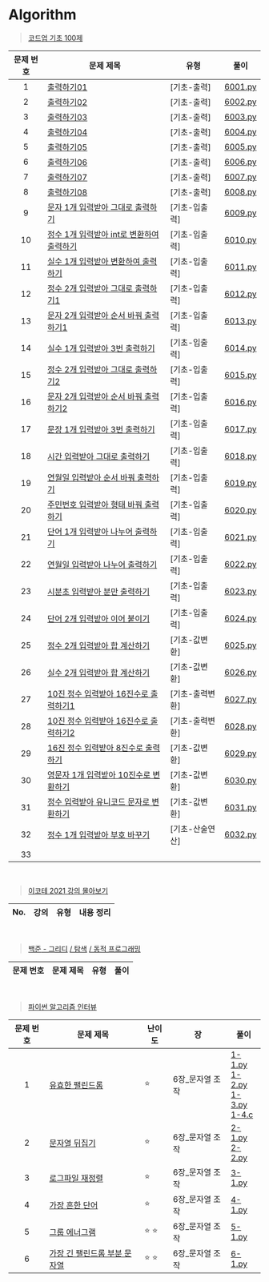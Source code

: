 # Algorithm

> [코드업 기초 100제](https://codeup.kr/problemsetsol.php?psid=33)
> 
|문제 번호|문제 제목|유형|풀이|
|:---:|---|---|---|
|1|[출력하기01](https://codeup.kr/problem.php?id=6001)|[기초-출력]|[6001.py](https://codeup.kr/showsource.php?id=23861427)|
|2|[출력하기02](https://codeup.kr/problem.php?id=6002)|[기초-출력]|[6002.py](https://codeup.kr/showsource.php?id=23861448)|
|3|[출력하기03](https://codeup.kr/problem.php?id=6003)|[기초-출력]|[6003.py](https://codeup.kr/showsource.php?id=23861472)|
|4|[출력하기04](https://codeup.kr/problem.php?id=6004)|[기초-출력]|[6004.py](https://codeup.kr/showsource.php?id=23861484)|
|5|[출력하기05](https://codeup.kr/problem.php?id=6005)|[기초-출력]|[6005.py](https://codeup.kr/showsource.php?id=23861507)|
|6|[출력하기06](https://codeup.kr/problem.php?id=6006)|[기초-출력]|[6006.py](https://codeup.kr/showsource.php?id=23861568)|
|7|[출력하기07](https://codeup.kr/problem.php?id=6007)|[기초-출력]|[6007.py](https://codeup.kr/showsource.php?id=23861766)|
|8|[출력하기08](https://codeup.kr/problem.php?id=6008)|[기초-출력]|[6008.py](https://codeup.kr/showsource.php?id=23861856)|
|9|[문자 1개 입력받아 그대로 출력하기](https://codeup.kr/problem.php?id=6009)|[기초-입출력]|[6009.py](https://codeup.kr/showsource.php?id=23878196)|
|10|[정수 1개 입력받아 int로 변환하여 출력하기](https://codeup.kr/problem.php?id=6010)|[기초-입출력]|[6010.py](https://codeup.kr/showsource.php?id=24133563)|
|11|[실수 1개 입력받아 변환하여 출력하기](https://codeup.kr/problem.php?id=6011)|[기초-입출력]|[6011.py](https://codeup.kr/showsource.php?id=24133570)|
|12|[정수 2개 입력받아 그대로 출력하기1](https://codeup.kr/problem.php?id=6012)|[기초-입출력]|[6012.py](https://codeup.kr/showsource.php?id=24133580)|
|13|[문자 2개 입력받아 순서 바꿔 출력하기1](https://codeup.kr/problem.php?id=6013)|[기초-입출력]|[6013.py](https://codeup.kr/showsource.php?id=24133585)|
|14|[실수 1개 입력받아 3번 출력하기](https://codeup.kr/problem.php?id=6014)|[기초-입출력]|[6014.py](https://codeup.kr/showsource.php?id=24133592)|
|15|[정수 2개 입력받아 그대로 출력하기2](https://codeup.kr/problem.php?id=6015&rid=0)|[기초-입출력]|[6015.py](https://codeup.kr/showsource.php?id=24133611)|
|16|[문자 2개 입력받아 순서 바꿔 출력하기2](https://codeup.kr/problem.php?id=6016)|[기초-입출력]|[6016.py](https://codeup.kr/showsource.php?id=24204092)|
|17|[문장 1개 입력받아 3번 출력하기](https://codeup.kr/problem.php?id=6017)|[기초-입출력]|[6017.py](https://codeup.kr/showsource.php?id=24204540)|
|18|[시간 입력받아 그대로 출력하기](https://codeup.kr/problem.php?id=6018)|[기초-입출력]|[6018.py](https://codeup.kr/showsource.php?id=24205027)|
|19|[연월일 입력받아 순서 바꿔 출력하기](https://codeup.kr/problem.php?id=6019)|[기초-입출력]|[6019.py](https://codeup.kr/showsource.php?id=24205046)|
|20|[주민번호 입력받아 형태 바꿔 출력하기](https://codeup.kr/problem.php?id=6020)|[기초-입출력]|[6020.py](https://codeup.kr/showsource.php?id=24205092)|
|21|[단어 1개 입력받아 나누어 출력하기](https://codeup.kr/problem.php?id=6021)|[기초-입출력]|[6021.py](https://codeup.kr/showsource.php?id=24205549)|
|22|[연월일 입력받아 나누어 출력하기](https://codeup.kr/problem.php?id=6022)|[기초-입출력]|[6022.py](https://codeup.kr/showsource.php?id=24270058)|
|23|[시분초 입력받아 분만 출력하기](https://codeup.kr/problem.php?id=6023)|[기초-입출력]|[6023.py](https://codeup.kr/showsource.php?id=24273504)|
|24|[단어 2개 입력받아 이어 붙이기](https://codeup.kr/problem.php?id=6024)|[기초-입출력]|[6024.py](https://codeup.kr/showsource.php?id=24274603)|
|25|[정수 2개 입력받아 합 계산하기](https://codeup.kr/problem.php?id=6025)|[기초-값변환]|[6025.py](https://codeup.kr/showsource.php?id=24274683)|
|26|[실수 2개 입력받아 합 계산하기](https://codeup.kr/problem.php?id=6026)|[기초-값변환]|[6026.py](https://codeup.kr/showsource.php?id=24274798)|
|27|[10진 정수 입력받아 16진수로 출력하기1](https://codeup.kr/problem.php?id=6027)|[기초-출력변환]|[6027.py](https://codeup.kr/showsource.php?id=24275532)|
|28|[10진 정수 입력받아 16진수로 출력하기2](https://codeup.kr/problem.php?id=6028)|[기초-출력변환]|[6028.py](https://codeup.kr/showsource.php?id=24275646)|
|29|[16진 정수 입력받아 8진수로 출력하기](https://codeup.kr/problem.php?id=6029)|[기초-값변환]|[6029.py](https://codeup.kr/showsource.php?id=24275696)|
|30|[영문자 1개 입력받아 10진수로 변환하기](https://codeup.kr/problem.php?id=6030)|[기초-값변환]|[6030.py](https://codeup.kr/showsource.php?id=24275764)|
|31|[정수 입력받아 유니코드 문자로 변환하기](https://codeup.kr/problem.php?id=6031)|[기초-값변환]|[6031.py](https://codeup.kr/showsource.php?id=24320633)|
|32|[정수 1개 입력받아 부호 바꾸기](https://codeup.kr/problem.php?id=6032)|[기초-산술연산]|[6032.py](https://codeup.kr/showsource.php?id=24355705)|
|33|

<br>

> [이코테 2021 강의 몰아보기](https://www.youtube.com/watch?v=m-9pAwq1o3w&list=PLRx0vPvlEmdAghTr5mXQxGpHjWqSz0dgC)
> 
|No.|강의|유형|내용 정리|
|:---:|---|---|---|

<br>

> [백준](https://www.acmicpc.net/)[ - 그리디](https://www.acmicpc.net/problemset?sort=ac_desc&algo=33) [/ 탐색](https://www.acmicpc.net/problemset?sort=ac_desc&algo=125) [/ 동적 프로그래밍](https://www.acmicpc.net/problemset?sort=ac_desc&algo=25) 

|문제 번호|문제 제목|유형|풀이|
|:---:|---|---|---|

<br>

> [파이썬 알고리즘 인터뷰](https://github.com/onlybooks/algorithm-interview)
> 
|문제 번호|문제 제목|난이도|장|풀이|
|:---:|---|---|---|---|
|1|[유효한 팰린드롬](https://leetcode.com/problems/valid-palindrome/)|⭐ |6장_문자열 조작|[1-1.py](https://github.com/SEOJIN-Lab/Algorithm/blob/main/2.%20Python/1-1.py)<br>[1-2.py](https://github.com/SEOJIN-Lab/Algorithm/blob/main/2.%20Python/1-2.py)<br>[1-3.py](https://github.com/SEOJIN-Lab/Algorithm/blob/main/2.%20Python/1-3.py)<br>[1-4.c](https://github.com/SEOJIN-Lab/Algorithm/blob/main/2.%20Python/1-4.c)|
|2|[문자열 뒤집기](https://leetcode.com/problems/reverse-string/)|⭐ |6장_문자열 조작|[2-1.py](https://github.com/SEOJIN-Lab/Algorithm/blob/main/2.%20Python/2-1.py)<br>[2-2.py](https://github.com/SEOJIN-Lab/Algorithm/blob/main/2.%20Python/2-2.py)|
|3|[로그파일 재정렬](https://leetcode.com/problems/reorder-data-in-log-files/)|⭐ |6장_문자열 조작|[3-1.py](https://github.com/SEOJIN-Lab/Algorithm/blob/main/2.%20Python/3-1.py)|
|4|[가장 흔한 단어](https://leetcode.com/problems/most-common-word/)|⭐|6장_문자열 조작|[4-1.py]()|
|5|[그룹 에너그램]()|⭐ ⭐ | 6장_문자열 조작|[5-1.py]()|
|6|[가장 긴 팰린드롬 부분 문자열]()|⭐ ⭐ |6장_문자열 조작|[6-1.py]()|
